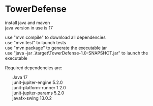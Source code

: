 ﻿# TowerDefense

install java and maven<br>
java version in use is 17<br>

use "mvn compile" to download all dependencies<br>
use "mvn test" to launch tests<br>
use "mvn package" to generate the executable jar<br>
use "java -jar .\target\TowerDefense-1.0-SNAPSHOT.jar" to launch the executable<br>


Required dependencies are:<br>
<ol>
Java 17<br>
junit-jupiter-engine 5.2.0<br>
junit-platform-runner 1.2.0<br>
junit-jupiter-params 5.2.0<br>
javafx-swing 13.0.2<br>
</ol>
